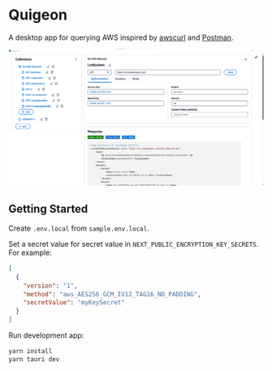 # Quigeon

A desktop app for querying AWS inspired by
[awscurl](https://github.com/okigan/awscurl) and
[Postman](https://www.postman.com/).

![quigeon request screenshot](docs/screenshot_01.png)

## Getting Started

Create `.env.local` from `sample.env.local`.

Set a secret value for secret value in `NEXT_PUBLIC_ENCRYPTION_KEY_SECRETS`. For
example:

```json
[
  {
    "version": "1",
    "method": "aws_AES256_GCM_IV12_TAG16_NO_PADDING",
    "secretValue": "myKeySecret"
  }
]
```

Run development app:

```
yarn install
yarn tauri dev
```